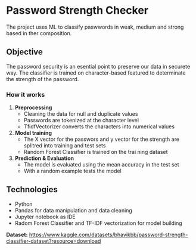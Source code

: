 # **Password Strength Checker**

The project uses ML to classify paswwords in weak, medium and strong based in ther composition.

## **Objective** 

The password security is an esential point to preserve our data in securete way. The classifier is trained on character-based featured to determinate the strength of the password.
### **How it works** 
1. **Preprocessing**
   - Cleaning the data for null and duplicate values
   - Passwords are tokenized at the character level
   - TfidfVectorizer converts the characters into numerical values
2. **Model training**
   - The X vector for the passwors and y vector for the strength are splitred into training and test sets
   - Random Forest Classifier is trained on the trai ning dataset
3. **Prediction & Evaluation**
   - The model is evaluated using the mean accuracy in the test set
   - With a random example tests the model 

## **Technologies** 
* Python
* Pandas for data manipulation and data cleaning
* Jupyter notebook as IDE
* Radom Forest Classifier and TF-IDF vectorization for model building


**Dataset:** https://www.kaggle.com/datasets/bhavikbb/password-strength-classifier-dataset?resource=download
